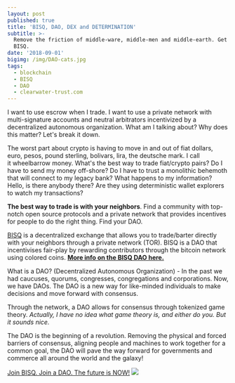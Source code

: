 ```yaml
---
layout: post
published: true
title: 'BISQ, DAO, DEX and DETERMINATION'
subtitle: >-
  Remove the friction of middle-ware, middle-men and middle-earth. Get real. Get
  BISQ.
date: '2018-09-01'
bigimg: /img/DAO-cats.jpg
tags:
  - blockchain
  - BISQ
  - DAO
  - clearwater-trust.com
---
```

I want to use escrow when I trade. I want to use a private network with multi-signature accounts and neutral arbitrators incentivized by a decentralized autonomous organization. What am I talking about? Why does this matter? Let's break it down.

The worst part about crypto is having to move in and out of fiat dollars, euro, pesos, pound sterling, bolivars, lira, the deutsche mark. I call it wheelbarrow money. What's the best way to trade fiat/crypto pairs? Do I have to send my money off-shore? Do I have to trust a monolithic behemoth that will connect to my legacy bank? What happens to my information? Hello, is there anybody there? Are they using deterministic wallet explorers to watch my transactions?

**The best way to trade is with your neighbors**. Find a community with top-notch open source protocols and a private network that provides incentives for people to do the right thing. Find your DAO.  

[BISQ](https://bisq.network) is a decentralized exchange that allows you to trade/barter directly with your neighbors through a private network (TOR). BISQ is a DAO that incentivises fair-play by rewarding contributors through the bitcoin network using colored coins. [**More info on the BISQ DAO here.**](https://github.com/bisq-network/bisq-docs/blob/master/dao/phase-zero.adoc)

What is a DAO? (Decentralized Autonomous Organization) - In the past we had caucuses, quorums, congresses, congregations and corporations. Now, we have DAOs. The DAO is a new way for like-minded individuals to make decisions and move forward with consensus. 

Through the network, a DAO allows for consensus through tokenized game theory. _Actually, I have no idea what game theory is, and either do you. But it sounds nice._

The DAO is the beginning of a revolution. Removing the physical and forced barriers of consensus, aligning people and machines to work together for a common goal, the DAO will pave the way forward for governments and commerce all around the world and the galaxy!   

[Join BISQ. Join a DAO. The future is NOW!](https://bisq.network)
[![]({{site.baseurl}}/img/bisq.jpg)](https://bisq.network)

